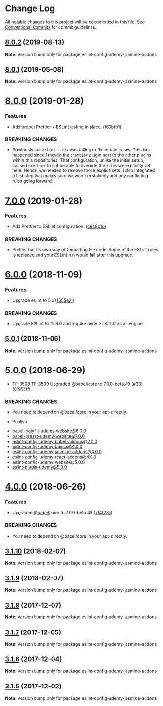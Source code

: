 # Change Log

All notable changes to this project will be documented in this file.
See [Conventional Commits](https://conventionalcommits.org) for commit guidelines.

## [8.0.2](https://github.com/udemy/js-tooling/compare/eslint-config-udemy-jasmine-addons@8.0.1...eslint-config-udemy-jasmine-addons@8.0.2) (2019-08-13)

**Note:** Version bump only for package eslint-config-udemy-jasmine-addons





 <a name="8.0.1"></a>
## [8.0.1](https://github.com/udemy/js-tooling/compare/eslint-config-udemy-jasmine-addons@8.0.0...eslint-config-udemy-jasmine-addons@8.0.1) (2019-05-08)




**Note:** Version bump only for package eslint-config-udemy-jasmine-addons

 <a name="8.0.0"></a>
# [8.0.0](https://github.com/udemy/js-tooling/compare/eslint-config-udemy-jasmine-addons@7.0.0...eslint-config-udemy-jasmine-addons@8.0.0) (2019-01-28)


### Features

* Add proper Prettier + ESLint testing in place. ([f60bfb1](https://github.com/udemy/js-tooling/commit/f60bfb1))


### BREAKING CHANGES

* Previously our `eslint --fix` was failing to fix certain cases. This has happened since I moved the `prettier` plugin next to the other plugins within this repositories. That configuration, unlike the initial setup, caused `prettier` to not be able to override the `rules` we explicitly set here. Hence, we needed to remove those explicit sets. I also integrated a test step that makes sure we won't mistakenly add any conflicting rules going forward.




<a name="7.0.0"></a>
# [7.0.0](https://github.com/udemy/js-tooling/compare/eslint-config-udemy-jasmine-addons@6.0.0...eslint-config-udemy-jasmine-addons@7.0.0) (2019-01-28)


### Features

* Add Prettier to ESLInt configuration. ([c648b1d](https://github.com/udemy/js-tooling/commit/c648b1d))


### BREAKING CHANGES

* Prettier has its own way of formatting the code. Some of the ESLint rules is replaced and your ESLint run would fail after this upgrade.




<a name="6.0.0"></a>
# [6.0.0](https://github.com/udemy/js-tooling/compare/eslint-config-udemy-jasmine-addons@5.0.1...eslint-config-udemy-jasmine-addons@6.0.0) (2018-11-09)


### Features

* Upgrade eslint to 5.x ([1655e2f](https://github.com/udemy/js-tooling/commit/1655e2f))


### BREAKING CHANGES

* Upgrade ESLint to ^5.9.0 and require node >=8.12.0 as an engine.




<a name="5.0.1"></a>
## [5.0.1](https://github.com/udemy/js-tooling/compare/eslint-config-udemy-jasmine-addons@5.0.0...eslint-config-udemy-jasmine-addons@5.0.1) (2018-11-06)




**Note:** Version bump only for package eslint-config-udemy-jasmine-addons

<a name="5.0.0"></a>
# [5.0.0](https://github.com/udemy/js-tooling/compare/eslint-config-udemy-jasmine-addons@3.1.10...eslint-config-udemy-jasmine-addons@5.0.0) (2018-06-29)


* TF-3508 TF-3509 Upgraded @babel/core to 7.0.0-beta.49 (#33) ([8195cff](https://github.com/udemy/js-tooling/commit/8195cff))


### BREAKING CHANGES

* You need to depend on @babel/core in your app directly.

* Publish

- babel-polyfill-udemy-website@6.0.0
- babel-preset-udemy-website@7.0.0
- eslint-config-udemy-babel-addons@2.0.0
- eslint-config-udemy-basics@4.0.0
- eslint-config-udemy-jasmine-addons@4.0.0
- eslint-config-udemy-react-addons@4.0.0
- eslint-config-udemy-website@5.0.0
- eslint-plugin-udemy@5.0.0




<a name="4.0.0"></a>
# [4.0.0](https://github.com/udemy/js-tooling/compare/eslint-config-udemy-jasmine-addons@3.1.10...eslint-config-udemy-jasmine-addons@4.0.0) (2018-06-26)


### Features

* Upgraded [@babel](https://github.com/babel)/core to 7.0.0-beta.49 ([7f4f23a](https://github.com/udemy/js-tooling/commit/7f4f23a))


### BREAKING CHANGES

* You need to depend on @babel/core in your app directly.




<a name="3.1.10"></a>
## [3.1.10](https://github.com/udemy/js-tooling/compare/eslint-config-udemy-jasmine-addons@3.1.9...eslint-config-udemy-jasmine-addons@3.1.10) (2018-02-07)




**Note:** Version bump only for package eslint-config-udemy-jasmine-addons

<a name="3.1.9"></a>
## [3.1.9](https://github.com/udemy/js-tooling/compare/eslint-config-udemy-jasmine-addons@3.1.8...eslint-config-udemy-jasmine-addons@3.1.9) (2018-02-07)




**Note:** Version bump only for package eslint-config-udemy-jasmine-addons

<a name="3.1.8"></a>
## [3.1.8](https://github.com/udemy/js-tooling/compare/eslint-config-udemy-jasmine-addons@3.1.7...eslint-config-udemy-jasmine-addons@3.1.8) (2017-12-07)




**Note:** Version bump only for package eslint-config-udemy-jasmine-addons

<a name="3.1.7"></a>
## [3.1.7](https://github.com/udemy/js-tooling/compare/eslint-config-udemy-jasmine-addons@3.1.6...eslint-config-udemy-jasmine-addons@3.1.7) (2017-12-05)




**Note:** Version bump only for package eslint-config-udemy-jasmine-addons

<a name="3.1.6"></a>
## [3.1.6](https://github.com/udemy/js-tooling/compare/eslint-config-udemy-jasmine-addons@3.1.5...eslint-config-udemy-jasmine-addons@3.1.6) (2017-12-04)




**Note:** Version bump only for package eslint-config-udemy-jasmine-addons

<a name="3.1.5"></a>
## [3.1.5](https://github.com/udemy/js-tooling/compare/eslint-config-udemy-jasmine-addons@3.1.4...eslint-config-udemy-jasmine-addons@3.1.5) (2017-12-02)




**Note:** Version bump only for package eslint-config-udemy-jasmine-addons
